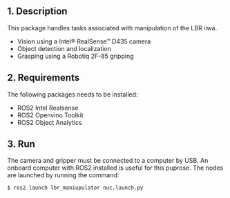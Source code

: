 ## 1. Description

This package handles tasks associated with manipulation of the LBR iiwa.

- Vision using a Intel® RealSense™ D435 camera
- Object detection and localization
- Grasping using a Robotiq 2F-85 gripping

## 2. Requirements
The following packages needs to be installed:
- ROS2 Intel Realsense
- ROS2 Openvino Toolkit 
- ROS2 Object Analytics

## 3. Run
The camera and gripper must be connected to a computer by USB. An onboard computer with ROS2 installed is useful for this puprose. 
The nodes are launched by running the command:

```
$ ros2 launch lbr_maniupulator nuc.launch.py 
```

